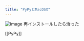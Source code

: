 ```yaml
---
title: "PyPyとMacOSX"
---
```


![image](https://gyazo.com/9ebd7b8ddcc4a4239f4ea8dd8fc9802d/thumb/1000)
再インストールしたら治った

[[PyPy]]
